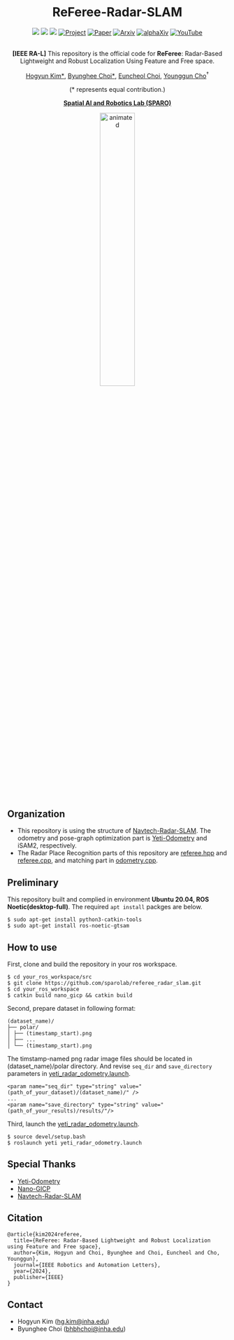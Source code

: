 <div align="center">
  <h1>ReFeree-Radar-SLAM</h1>
  <a href=""><img src="https://img.shields.io/badge/-C++-blue?logo=cplusplus" /></a>
  <a href=""><img src="https://img.shields.io/badge/-Linux-grey?logo=linux" /></a>
  <a href=""><img src="https://badges.aleen42.com/src/docker.svg" /></a>
  <a href="https://sites.google.com/view/referee-radar"><img src="https://github.com/sparolab/Joint_ID/blob/main/fig/badges/badge-website.svg" alt="Project" /></a>
  <a href="https://ieeexplore.ieee.org/document/10705066"><img src="https://img.shields.io/badge/Paper-PDF-yellow" alt="Paper" /></a>
  <a href="https://arxiv.org/abs/2410.01325"><img src="https://img.shields.io/badge/arXiv-2408.07330-b31b1b.svg?style=flat-square" alt="Arxiv" /></a>
  <a href="https://www.alphaxiv.org/abs/2410.01325"><img src="https://img.shields.io/badge/alphaXiv-2408.07330-darkred" alt="alphaXiv" /></a>
  <a href="https://www.youtube.com/watch?v=aQ0OlHYJCYI"><img src="https://badges.aleen42.com/src/youtube.svg" alt="YouTube" /></a>
  <br />
  <br />
  
  **[IEEE RA-L]** This repository is the official code for **ReFeree**: Radar-Based Lightweight and Robust Localization Using Feature and Free space.

  <a href="https://scholar.google.com/citations?user=t5UEbooAAAAJ&hl=ko" target="_blank">Hogyun Kim*</a><sup></sup>,
  <a href="https://scholar.google.com/citations?user=JCJAwgIAAAAJ&hl=ko" target="_blank">Byunghee Choi*</a><sup></sup>,
  <a href="https://scholar.google.co.kr/citations?view_op=list_works&hl=ko&user=rcp7sWAAAAAJ" target="_blank">Euncheol Choi</a><sup></sup>,
  <a href="https://scholar.google.com/citations?user=W5MOKWIAAAAJ&hl=ko" target="_blank">Younggun Cho</a><sup>†</sup>

  (* represents equal contribution.)

  **[Spatial AI and Robotics Lab (SPARO)](https://sites.google.com/view/sparo/%ED%99%88?authuser=0&pli=1)**
    
  <p align="center">
    <img src="fig/referee_radar_slam.gif" alt="animated" width="40%" />
  </p>

</div>

## Organization
- This repository is using the structure of [Navtech-Radar-SLAM](https://github.com/gisbi-kim/navtech-radar-slam). The odometry and pose-graph optimization part is [Yeti-Odometry](https://github.com/keenan-burnett/yeti_radar_odometry) and iSAM2, respectively.
- The Radar Place Recognition parts of this repository are [referee.hpp](yeti_radar_odometry/include/tf_eigen_manager.h) and [referee.cpp](yeti_radar_odometry/src/referee.cpp), and matching part in [odometry.cpp](yeti_radar_odometry/src/odometry.cpp).

## Preliminary
This repository built and complied in environment **Ubuntu 20.04, ROS Noetic(desktop-full)**.
The required `apt install` packges are below.
```
$ sudo apt-get install python3-catkin-tools
$ sudo apt-get install ros-noetic-gtsam
```

## How to use
First, clone and build the repository in your ros workspace.
```
$ cd your_ros_workspace/src
$ git clone https://github.com/sparolab/referee_radar_slam.git
$ cd your_ros_workspace
$ catkin build nano_gicp && catkin build
```

Second, prepare dataset in following format:  
```
(dataset_name)/  
├── polar/  
│ ├── (timestamp_start).png  
│ ├── ...  
│ └── (timestamp_start).png
```
The timstamp-named png radar image files should be located in (dataset_name)/polar directory.
And revise `seq_dir` and `save_directory` parameters in [yeti_radar_odometry.launch](yeti_radar_odometry/launch/yeti_radar_odometry.launch).
```
<param name="seq_dir" type="string" value="(path_of_your_dataset)/(dataset_name)/" />
...
<param name="save_directory" type="string" value="(path_of_your_results)/results/"/>
```

Third, launch the [yeti_radar_odometry.launch](yeti_radar_odometry/launch/yeti_radar_odometry.launch).
```
$ source devel/setup.bash
$ roslaunch yeti yeti_radar_odometry.launch 
```

## Special Thanks
* [Yeti-Odometry](https://github.com/keenan-burnett/yeti_radar_odometry)
* [Nano-GICP](https://github.com/engcang/nano_gicp)
* [Navtech-Radar-SLAM](https://github.com/gisbi-kim/navtech-radar-slam)
  

## Citation
```
@article{kim2024referee,
  title={ReFeree: Radar-Based Lightweight and Robust Localization using Feature and Free space},
  author={Kim, Hogyun and Choi, Byunghee and Choi, Euncheol and Cho, Younggun},
  journal={IEEE Robotics and Automation Letters},
  year={2024},
  publisher={IEEE}
}
```

## Contact
* Hogyun Kim (hg.kim@inha.edu)
* Byunghee Choi (bhbhchoi@inha.edu)

